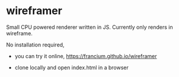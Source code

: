 # wireframer

Small CPU powered renderer written in JS. Currently only renders in wireframe.

No installation required,

- you can try it online, https://francium.github.io/wireframer

- clone locally and open index.html in a browser
